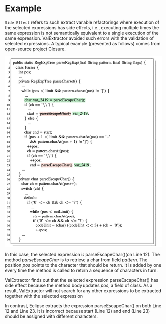 # Example

`Side Effect` refers to such extract variable refactorings where execution of the selected expressions has side effects, i.e., executing multiple times the same expression is not semantically equivalent to a single execution of the same expression. ValExtractor avoided such errors with the validation of selected expressions. A typical example (presented as follows) comes from open-source project Closure.

 <img src="./Fig/example.PNG" align=center />


In this case, the selected expression is parseEscapeChar()(on Line 12). The method _parseEscapeChar_ is to retrieve a char from field _pattern_. The position _pos_ points to the character that should be return. It is added by one every time the method is called to return a sequence of characters in turn. 

ValExtractor finds out that the selected expression parseEscapeChar() has side effect because the method body updates _pos_, a field of class. As a result, ValExtractor will not search for any other expressions to be extracted together with the selected expression.

In contrast, Eclipse extracts the expression parseEscapeChar() on both Line 12 and Line 23. It is incorrect because start (Line 12) and end (Line 23) should be assigned with different characters.  